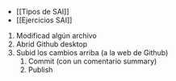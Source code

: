 - [[Tipos de SAI]]
- [[Ejercicios SAI]]

1. Modificad algún archivo
2. Abrid Github desktop
3. Subid los cambios arriba (a la web de Github)
	1. Commit (con un comentario summary)
	2. Publish